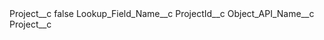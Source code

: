 <?xml version="1.0" encoding="UTF-8"?>
<CustomMetadata xmlns="http://soap.sforce.com/2006/04/metadata" xmlns:xsi="http://www.w3.org/2001/XMLSchema-instance" xmlns:xsd="http://www.w3.org/2001/XMLSchema">
    <label>Project__c</label>
    <protected>false</protected>
    <values>
        <field>Lookup_Field_Name__c</field>
        <value xsi:type="xsd:string">ProjectId__c</value>
    </values>
    <values>
        <field>Object_API_Name__c</field>
        <value xsi:type="xsd:string">Project__c</value>
    </values>
</CustomMetadata>
